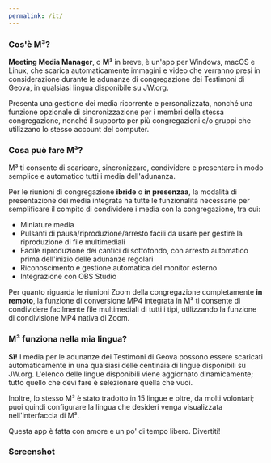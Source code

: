 ```yaml
---
permalink: /it/
---
```

  
### Cos'è M³?

**Meeting Media Manager**, o **M³** in breve, è un'app per Windows, macOS e Linux, che scarica automaticamente immagini e video che verranno presi in considerazione durante le adunanze di congregazione dei Testimoni di Geova, in qualsiasi lingua disponibile su JW.org.

Presenta una gestione dei media ricorrente e personalizzata, nonché una funzione opzionale di sincronizzazione per i membri della stessa congregazione, nonché il supporto per più congregazioni e/o gruppi che utilizzano lo stesso account del computer.

### Cosa può fare M³?

M³ ti consente di scaricare, sincronizzare, condividere e presentare in modo semplice e automatico tutti i media dell'adunanza.

Per le riunioni di congregazione **ibride** o **in presenzaa**, la modalità di presentazione dei media integrata ha tutte le funzionalità necessarie per semplificare il compito di condividere i media con la congregazione, tra cui:

- Miniature media
- Pulsanti di pausa/riproduzione/arresto facili da usare per gestire la riproduzione di file multimediali
- Facile riproduzione dei cantici di sottofondo, con arresto automatico prima dell'inizio delle adunanze regolari
- Riconoscimento e gestione automatica del monitor esterno
- Integrazione con OBS Studio

Per quanto riguarda le riunioni Zoom della congregazione completamente **in remoto**, la funzione di conversione MP4 integrata in M³ ti consente di condividere facilmente file multimediali di tutti i tipi, utilizzando la funzione di condivisione MP4 nativa di Zoom.

### M³ funziona nella mia lingua?

**Sì!** I media per le adunanze dei Testimoni di Geova possono essere scaricati automaticamente in una qualsiasi delle centinaia di lingue disponibili su JW.org. L'elenco delle lingue disponibili viene aggiornato dinamicamente; tutto quello che devi fare è selezionare quella che vuoi.

Inoltre, lo stesso M³ è stato tradotto in 15 lingue e oltre, da molti volontari; puoi quindi configurare la lingua che desideri venga visualizzata nell'interfaccia di M³.

Questa app è fatta con amore e un po' di tempo libero. Divertiti!

### Screenshot
